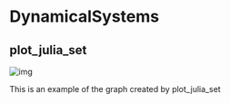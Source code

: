 # DynamicalSystems
## plot_julia_set
![img](https://i.imgur.com/kxPxZgB.gif)

This is an example of the graph created by plot_julia_set
